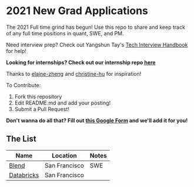 # 2021 New Grad Applications
The 2021 Full time grind has begun! Use this repo to share and keep track of any full time positions in quant, SWE, and PM. 

Need interview prep? Check out Yangshun Tay's [Tech Interview Handbook](https://yangshun.github.io/tech-interview-handbook/) for help!

**Looking for internships? Check out our internship repo [here](https://github.com/Pitt-CSC/Summer2021-Internships)**

Thanks to [elaine-zheng](https://github.com/elaine-zheng/summer2020internships) and [christine-hu](https://github.com/christine-hu/summer-2019-internships) for inspiration!

To Contribute:
1. Fork this repository
2. Edit README.md and add your posting!
3. Submit a Pull Request!

**Don't wanna do all that? Fill out [this Google Form](https://bit.ly/3cUV89H) and we'll add it for you!**

## The List

| Name  |  Location |  Notes |
|---|---|-------------|
|[Blend](https://jobs.lever.co/blendlabs/ea55639b-3ab0-45d6-98fc-13d731ed766e?lever-origin=applied&lever-source%255B%255D=LinkedInPremium&lever-source=LinkedInJobs)| San Francisco | SWE |
|[Databricks](https://databricks.com/company/careers/open-positions/job?gh_jid=4364076002&gh_src=62a881d62) | San Francisco | |

